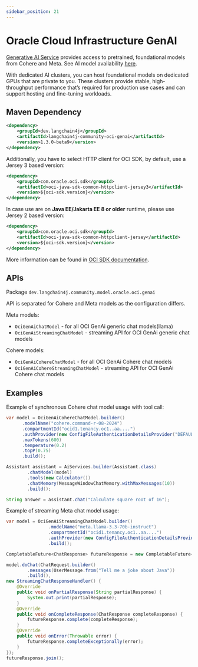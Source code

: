 ```yaml
---
sidebar_position: 21
---
```


# Oracle Cloud Infrastructure GenAI

[Generative AI Service](https://www.oracle.com/artificial-intelligence/generative-ai/generative-ai-service)
provides access to pretrained, foundational models from Cohere and Meta.
See AI model availability [here](https://docs.public.oneportal.content.oci.oraclecloud.com/en-us/iaas/Content/generative-ai/pretrained-models.htm).

With dedicated AI clusters, you can host foundational models on dedicated GPUs that are private to you. These clusters provide stable, high-throughput performance that’s required for production use cases and can support hosting and fine-tuning workloads.



## Maven Dependency

```xml
<dependency>
    <groupId>dev.langchain4j</groupId>
    <artifactId>langchain4j-community-oci-genai</artifactId>
    <version>1.3.0-beta9</version>
</dependency>
```

Additionally, you have to select HTTP client for OCI SDK, by default, use a Jersey 3 based version:
```xml
<dependency>
    <groupId>com.oracle.oci.sdk</groupId>
    <artifactId>oci-java-sdk-common-httpclient-jersey3</artifactId>
    <version>${oci-sdk.version}</version>
</dependency>
```

In case use are on **Java EE/Jakarta EE 8 or older** runtime, please use Jersey 2 based version:
```xml
<dependency>
    <groupId>com.oracle.oci.sdk</groupId>
    <artifactId>oci-java-sdk-common-httpclient-jersey</artifactId>
    <version>${oci-sdk.version}</version>
</dependency>
```

More information can be found in [OCI SDK documentation](https://docs.oracle.com/en-us/iaas/Content/API/SDKDocs/javasdk3.htm#javasdk3__HTTP-client-libraries).


## APIs
Package `dev.langchain4j.community.model.oracle.oci.genai`

API is separated for Cohere and Meta models as the configuration differs.

Meta models:
* `OciGenAiChatModel` - for all OCI GenAi generic chat models(llama)
* `OciGenAiStreamingChatModel` - streaming API for OCI GenAi generic chat models

Cohere models:
* `OciGenAiCohereChatModel` - for all OCI GenAi Cohere chat models
* `OciGenAiCohereStreamingChatModel` - streaming API for OCI GenAi Cohere chat models


## Examples

Example of synchronous Cohere chat model usage with tool call:
```java
var model = OciGenAiCohereChatModel.builder()
      .modelName("cohere.command-r-08-2024")
      .compartmentId("ocid1.tenancy.oc1..aa....")
      .authProvider(new ConfigFileAuthenticationDetailsProvider("DEFAULT"))
      .maxTokens(600)
      .temperature(0.2)
      .topP(0.75)
      .build();

Assistant assistant = AiServices.builder(Assistant.class)
        .chatModel(model)
        .tools(new Calculator())
        .chatMemory(MessageWindowChatMemory.withMaxMessages(10))
        .build();

String answer = assistant.chat("Calculate square root of 16");
```

Example of streaming Meta chat model usage:
```java
var model = OciGenAiStreamingChatModel.builder()
                .modelName("meta.llama-3.3-70b-instruct")
                .compartmentId("ocid1.tenancy.oc1..aa....")
                .authProvider(new ConfigFileAuthenticationDetailsProvider("DEFAULT"))
                .build();

CompletableFuture<ChatResponse> futureResponse = new CompletableFuture<>();   

model.doChat(ChatRequest.builder()
        .messages(UserMessage.from("Tell me a joke about Java"))
        .build(), 
new StreamingChatResponseHandler() {
    @Override
    public void onPartialResponse(String partialResponse) {
        System.out.print(partialResponse);
    }
    @Override
    public void onCompleteResponse(ChatResponse completeResponse) {
        futureResponse.complete(completeResponse);
    }
    @Override
    public void onError(Throwable error) {
        futureResponse.completeExceptionally(error);
    }
});
futureResponse.join();
```
